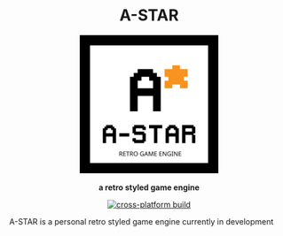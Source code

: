 <div align="center">
  
# A-STAR
<img src="https://github.com/arshavirmirzakhani/astar/blob/main/astar.svg" width="250">



**a retro styled game engine**

[![cross-platform build](https://github.com/arshavirmirzakhani/astar/actions/workflows/cmake-multi-platform.yml/badge.svg)](https://github.com/arshavirmirzakhani/astar/actions/workflows/cmake-multi-platform.yml)
</div>



A-STAR is a personal retro styled game engine currently in development
